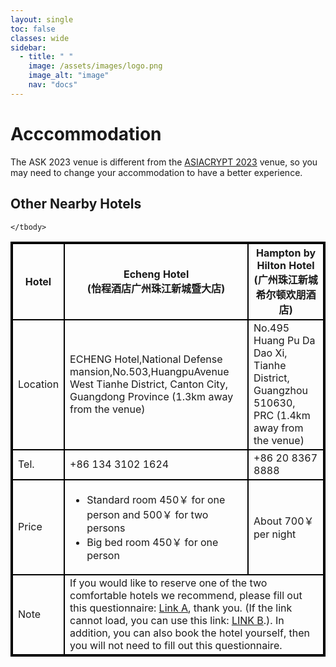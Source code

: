 ```yaml
---
layout: single
toc: false
classes: wide
sidebar:  
  - title: " "   
    image: /assets/images/logo.png
    image_alt: "image"
    nav: "docs"
---
```


# Acccommodation

The ASK 2023 venue is different from the [ASIACRYPT 2023](https://asiacrypt.iacr.org/2023/) venue, so you may need to change your accommodation to have a better experience. 

## Other Nearby Hotels

<table align="center" style="border: 2px #000000 solid">
	<thead>
		<tr>
			<th style="border: 2px #000000 solid">Hotel</th>
			<th style="border: 2px #000000 solid" align="center">Echeng Hotel <br>(怡程酒店广州珠江新城暨大店)</th>
			<th style="border: 2px #000000 solid" align="center">Hampton by Hilton Hotel <br>(广州珠江新城希尔顿欢朋酒店)</th>
		</tr>
	</thead>
	<tbody>
		<tr>
			<td style="border: 2px #000000 solid">Location</td>
			<td style="border: 2px #000000 solid">ECHENG Hotel,National Defense mansion,No.503,HuangpuAvenue West Tianhe District, Canton City, Guangdong Province (1.3km away from the venue)</td>
			<td style="border: 2px #000000 solid">No.495 Huang Pu Da Dao Xi, Tianhe District, Guangzhou 510630, PRC (1.4km away from the venue)</td>
		</tr>
		<tr>
			<td style="border: 2px #000000 solid">Tel.</td>
			<td style="border: 2px #000000 solid">+86 134 3102 1624</td>
			<td style="border: 2px #000000 solid">+86 20 8367 8888</td>
		</tr>
		<tr>
			<td style="border: 2px #000000 solid">Price</td>
			<td style="border: 2px #000000 solid"><ul><li>Standard room 450￥ for one person and 500￥ for two persons</li><li>Big bed room 450￥ for one person</li></ul></td>
			<td style="border: 2px #000000 solid">About 700￥ per night</td>
		</tr>
		<tr>
			<td style="border: 2px #000000 solid">Note</td>
			<td style="border: 2px #000000 solid" colspan="2">If you would like to reserve one of the two comfortable hotels we recommend, please fill out this questionnaire: <a href="https://forms.gle/CxSbgsvjcUouRXkd6">Link A</a>, thank you. (If the link cannot load, you can use this link: <a href="https://www.wjx.top/vm/w24tFjg.aspx# ">LINK B</a>.). In addition, you can also book the hotel yourself, then you will not need to fill out this questionnaire.
</th>
		</tr>

	</tbody>
</table>
<!-- The ASK 2019 venue is very close to the [ASIACRYPT 2019](https://asiacrypt.iacr.org/2019/) venue, so you can use the same accomodation for both events.  We will also suggest some other hotels nearby later on.
Please refer to <a href="https://asiacrypt.iacr.org/2019/accommodations.html">https://asiacrypt.iacr.org/2019/accommodations.html</a> -->

